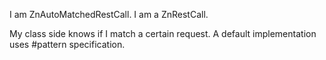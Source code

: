 I am ZnAutoMatchedRestCall.
I am a ZnRestCall.

My class side knows if I match a certain request.
A default implementation uses #pattern specification.